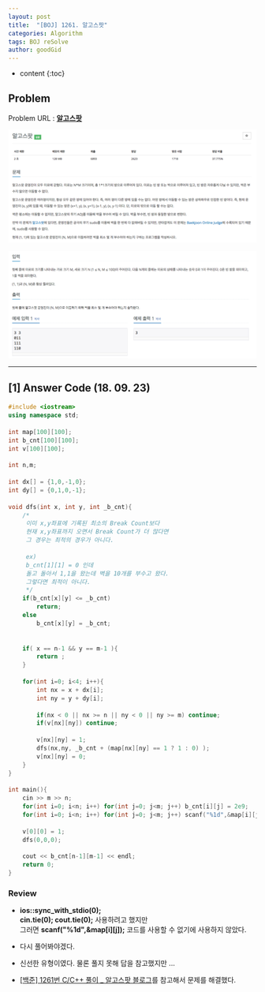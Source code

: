 ```yaml
---
layout: post
title:  "[BOJ] 1261. 알고스팟"
categories: Algorithm
tags: BOJ reSolve
author: goodGid
---
```

* content
{:toc}

## Problem

Problem URL : **[알고스팟](https://www.acmicpc.net/problem/1261)**












![](/assets/img/algorithm/1261_1.png)

![](/assets/img/algorithm/1261_2.png)

---


## [1] Answer Code (18. 09. 23)

``` cpp
#include <iostream>
using namespace std;

int map[100][100];
int b_cnt[100][100];
int v[100][100];

int n,m;

int dx[] = {1,0,-1,0};
int dy[] = {0,1,0,-1};

void dfs(int x, int y, int _b_cnt){
    /*
     이미 x,y좌표에 기록된 최소의 Break Count보다
     현재 x,y좌표까지 오면서 Break Count가 더 많다면
     그 경우는 최적의 경우가 아니다.
     
     ex)
     b_cnt[1][1] = 0 인데
     돌고 돌아서 1,1을 왔는데 벽을 10개를 부수고 왔다.
     그렇다면 최적이 아니다.
     */
    if(b_cnt[x][y] <= _b_cnt)
        return;
    else
        b_cnt[x][y] = _b_cnt;
    
    
    if( x == n-1 && y == m-1 ){
        return ;
    }
    
    for(int i=0; i<4; i++){
        int nx = x + dx[i];
        int ny = y + dy[i];
        
        if(nx < 0 || nx >= n || ny < 0 || ny >= m) continue;
        if(v[nx][ny]) continue;
        
        v[nx][ny] = 1;
        dfs(nx,ny, _b_cnt + (map[nx][ny] == 1 ? 1 : 0) );
        v[nx][ny] = 0;
    }
}

int main(){
    cin >> m >> n;
    for(int i=0; i<n; i++) for(int j=0; j<m; j++) b_cnt[i][j] = 2e9;
    for(int i=0; i<n; i++) for(int j=0; j<m; j++) scanf("%1d",&map[i][j]);
    
    v[0][0] = 1;
    dfs(0,0,0);
    
    cout << b_cnt[n-1][m-1] << endl;
    return 0;
}
```

### Review

*  **ios::sync_with_stdio(0);** <br> **cin.tie(0); cout.tie(0);** 사용하려고 했지만 <br> 그러면 **scanf("%1d",&map[i][j]);** 코드를 사용할 수 없기에 사용하지 않았다.

* 다시 풀어봐야겠다.

* 신선한 유형이였다. 물론 풀지 못해 답을 참고했지만 ...

* [[백준] 1261번 C/C++ 풀이 _ 알고스팟 블로그](http://www.hellogohn.com/post_one346)를 참고해서 문제를 해결했다.